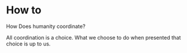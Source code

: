 # How to

How Does humanity coordinate?

All coordination is a choice. What we choose to do when presented that choice is up to us.



